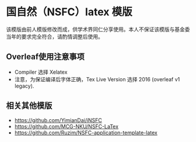 # 国自然（NSFC）latex 模版

该模版由前人模版修改而成，供学术界同仁分享使用。本人不保证该模版与基金委当年的要求完全符合，请酌情调整后使用。

## Overleaf使用注意事项

- Compiler 选择 Xelatex
- 注意，为保证编译后字体正确，Tex Live Version 选择 2016 (overleaf v1 legacy).


## 相关其他模版
- https://github.com/YimianDai/iNSFC 
- https://github.com/MCG-NKU/NSFC-LaTex
- https://github.com/Ruzim/NSFC-application-template-latex

